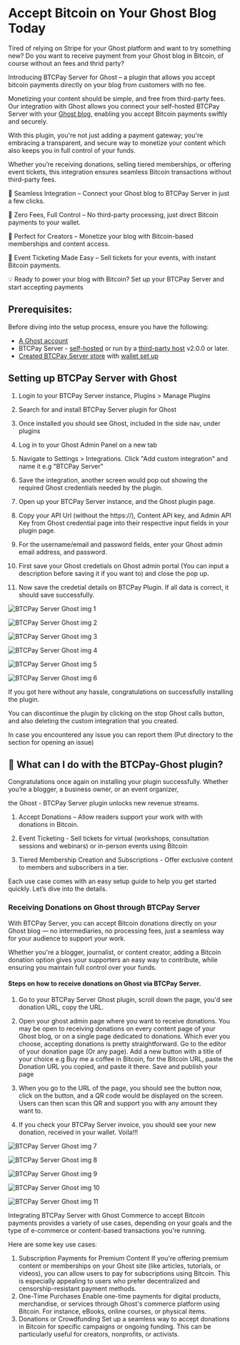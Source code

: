 ﻿# Accept Bitcoin on Your Ghost Blog Today 

Tired of relying on Stripe for your Ghost platform and want to try something new? Do you want to receive payment from your Ghost blog in Bitcoin, of course without an 
fees and thrid party?

Introducing BTCPay Server for Ghost – a plugin that allows you accept bitcoin payments directly on your blog from customers with no fee.

Monetizing your content should be simple, and free from third-party fees. Our integration with Ghost allows you connect your self-hosted BTCPay Server with your 
[Ghost blog](https://ghost.org/), enabling you accept Bitcoin payments swiftly and securely.

With this plugin, you're not just adding a payment gateway;  you're embracing a transparent, and secure way to monetize your content which also keeps you in full control of your funds.

Whether you’re receiving donations, selling tiered memberships, or offering event tickets, this integration ensures seamless Bitcoin transactions without third-party fees.


🔹 Seamless Integration – Connect your Ghost blog to BTCPay Server in just a few clicks.

🔹 Zero Fees, Full Control – No third-party processing, just direct Bitcoin payments to your wallet.

🔹 Perfect for Creators – Monetize your blog with Bitcoin-based memberships and content access.

🔹 Event Ticketing Made Easy – Sell tickets for your events, with instant Bitcoin payments.

💡 Ready to power your blog with Bitcoin? Set up your BTCPay Server and start accepting payments



## Prerequisites:

Before diving into the setup process, ensure you have the following:

- [A Ghost account](https://ghost.org/)
- BTCPay Server - [self-hosted](Deployment.md) or run by a [third-party host](/Deployment/ThirdPartyHosting.md) v2.0.0 or later.
- [Created BTCPay Server store](CreateStore.md) with [wallet set up](WalletSetup.md)



## Setting up BTCPay Server with Ghost

1. Login to your BTCPay Server instance, Plugins > Manage Plugins

2. Search for and install BTCPay Server plugin for Ghost

3. Once installed you should see Ghost, included in the side nav, under plugins

4. Log in to your Ghost Admin Panel on a new tab

5. Navigate to Settings > Integrations. Click "Add custom integration" and name it e.g "BTCPay Server"

6. Save the integration, another screen would pop out showing the required Ghost credentials needed by the plugin.

7. Open up your BTCPay Server instance, and the Ghost plugin page.

8. Copy your API Url (without the https://), Content API key, and Admin API Key from Ghost credential page into their respective input fields in your plugin page.

9. For the username/email and password fields, enter your Ghost admin email address, and password.

10. First save your Ghost credetials on Ghost admin portal (You can input a description before saving it if you want to) and close the pop up.

11. Now save the credetial details on BTCPay Plugin. If all data is correct, it should save successfully.
	

![BTCPay Server Ghost img 1](./img/Ghost/Add_Custom_Integration_View.png)


![BTCPay Server Ghost img 2](./img/Ghost/Custom_Integration_Name.png)   


![BTCPay Server Ghost img 3](./img/Ghost/Custom_Integration_Credentials.png)


![BTCPay Server Ghost img 4](./img/Ghost/Ghost_BTCPay_Credential_View.png)


![BTCPay Server Ghost img 5](./img/Ghost/Ghost_BTCPay_Credential_Saved_1.png)   


![BTCPay Server Ghost img 6](./img/Ghost/Ghost_BTCPay_Credential_Saved_2.png)



If you got here without any hassle, congratulations on successfully installing the plugin. 

You can discontinue the plugin by clicking on the stop Ghost calls button, and also deleting the custom integration that you created.

In case you encountered any issue you can report them (Put directory to the section for opening an issue)


## 🎯 What can I do with the BTCPay-Ghost plugin?

Congratulations once again on installing your plugin successfully. Whether you’re a blogger, a business owner, or an event organizer, 

the Ghost - BTCPay Server plugin unlocks new revenue streams.

1. Accept Donations – Allow readers support your work with with donations in Bitcoin.

2. Event Ticketing - Sell tickets for virtual (workshops, consultation sessions and webinars) or in-person events using Bitcoin

3. Tiered Membership Creation and Subscriptions - Offer exclusive content to members and subscribers in a tier.

Each use case comes with an easy setup guide to help you get started quickly. Let’s dive into the details.


### Receiving Donations on Ghost through BTCPay Server

With BTCPay Server, you can accept Bitcoin donations directly on your Ghost blog — no intermediaries, no processing fees, just a seamless way for your audience to support your work.

Whether you're a blogger, journalist, or content creator, adding a Bitcoin donation option gives your supporters an easy way to contribute, while ensuring you maintain full control over your funds.


#### Steps on how to receive donations on Ghost via BTCPay Server.

1. Go to your BTCPay Server Ghost plugin, scroll down the page, you'd see donation URL, copy the URL.

2. Open your ghost admin page where you want to receive donations. You may be open to receiving donations on every content page of your Ghost blog, or on a single page dedicated to donations. Which ever you choose, 
   accepting donations is pretty straightforward. Go to the editor of your donation page (Or any page). Add a new button with a title of your choice e.g Buy me a coffee in Bitcoin, for the Bitcoin URL, paste the
   Donation URL you copied, and paste it there. Save and publish your page

3. When you go to the URL of the page, you should see the button now, click on the button, and a QR code would be displayed on the screen. Users can then scan this QR and support 
   you with any amount they want to. 
   
4. If you check your BTCPay Server invoice, you should see your new donation, received in your wallet. Voila!!!


![BTCPay Server Ghost img 7](./img/Ghost/Donation_Url.png)


![BTCPay Server Ghost img 8](./img/Ghost/Ghost_Donation_Page.png)


![BTCPay Server Ghost img 9](./img/Ghost/Donation_Page.png)


![BTCPay Server Ghost img 10](./img/Ghost/Donation_Invoice.png)


![BTCPay Server Ghost img 11](./img/Ghost/Paid_Donation.png)






Integrating BTCPay Server with Ghost Commerce to accept Bitcoin payments provides a variety of use cases, depending on your goals and the type of e-commerce or content-based transactions you're running. 

Here are some key use cases:

1. Subscription Payments for Premium Content
If you're offering premium content or memberships on your Ghost site (like articles, tutorials, or videos), you can allow users to pay for subscriptions using Bitcoin. This is especially appealing to users who prefer decentralized and censorship-resistant payment methods.
2. One-Time Purchases
Enable one-time payments for digital products, merchandise, or services through Ghost's commerce platform using Bitcoin. For instance, eBooks, online courses, or physical items.
3. Donations or Crowdfunding
Set up a seamless way to accept donations in Bitcoin for specific campaigns or ongoing funding. This can be particularly useful for creators, nonprofits, or activists.


